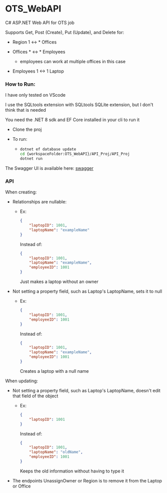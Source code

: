 # OTS_WebAPI

C# ASP.NET Web API for OTS job

Supports Get, Post (Create), Put (Update), and Delete for:

- Region 1 <-> * Offices 

- Offices * <-> * Employees 
  - employees can work at multiple offices in this case

- Employees 1 <-> 1 Laptop


### How to Run:
I have only tested on VScode

I use the SQLtools extension with SQLtools SQLite extension, but I don't think that is needed

You need the .NET 8 sdk and EF Core installed in your cli to run it 

- Clone the proj

- To run:
  - ```sh
    dotnet ef database update
    cd {workspaceFolder:OTS_WebAPI}/API_Proj/API_Proj
    dotnet run
    ```

The Swagger UI is available here: [swagger](http://localhost:5263/swagger/index.html)

### API
When creating:

- Relationships are nullable:
  - Ex: 
    ```json
    {
        "laptopID": 1001,
        "laptopName": "exampleName"
    }
    ```
    Instead of:

    ```json
    {
        "laptopID": 1001,
        "laptopName": "exampleName",
        "employeeID": 1001
    }
    ```
    Just makes a laptop without an owner


- Not setting a property field, such as Laptop's LaptopName, sets it to null
  - Ex: 
    ```json
    {
        "laptopID": 1001,
        "employeeID": 1001
    }
    ```
    Instead of:

    ```json
    {
        "laptopID": 1001,
        "laptopName": "exampleName",
        "employeeID": 1001
    }
    ```
    Creates a laptop with a null name


When updating:

- Not setting a property field, such as Laptop's LaptopName, doesn't edit that field of the object

  - Ex: 
    ```json
    {
        "laptopID": 1001
    }
    ```
    Instead of:

    ```json
    {
        "laptopID": 1001,
        "laptopName": "oldName",
        "employeeID": 1001
    }
    ```
    Keeps the old information without having to type it 

- The endpoints UnassignOwner or Region is to remove it from the Laptop or Office